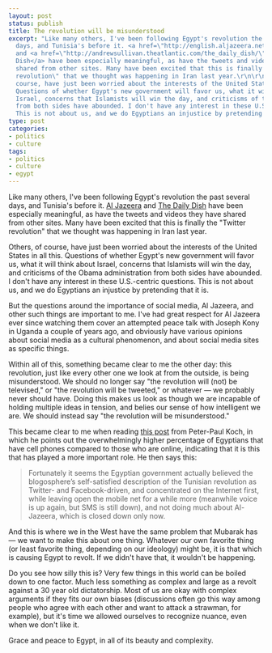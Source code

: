 ```yaml
---
layout: post
status: publish
title: The revolution will be misunderstood
excerpt: "Like many others, I've been following Egypt's revolution the past several
  days, and Tunisia's before it. <a href=\"http://english.aljazeera.net/\">Al Jazeera</a>
  and <a href=\"http://andrewsullivan.theatlantic.com/the_daily_dish/\">The Daily
  Dish</a> have been especially meaningful, as have the tweets and videos they have
  shared from other sites. Many have been excited that this is finally the \"Twitter
  revolution\" that we thought was happening in Iran last year.\r\n\r\nOthers, of
  course, have just been worried about the interests of the United States in all this.
  Questions of whether Egypt's new government will favor us, what it will think about
  Israel, concerns that Islamists will win the day, and criticisms of the Obama administration
  from both sides have abounded. I don't have any interest in these U.S.-centric questions.
  This is not about us, and we do Egyptians an injustice by pretending that it is."
type: post
categories:
- politics
- culture
tags:
- politics
- culture
- egypt
---
```

Like many others, I've been following Egypt's revolution the past several days, and Tunisia's before it. <a href="http://english.aljazeera.net/">Al Jazeera</a> and <a href="http://andrewsullivan.theatlantic.com/the_daily_dish/">The Daily Dish</a> have been especially meaningful, as have the tweets and videos they have shared from other sites. Many have been excited that this is finally the "Twitter revolution" that we thought was happening in Iran last year.

Others, of course, have just been worried about the interests of the United States in all this. Questions of whether Egypt's new government will favor us, what it will think about Israel, concerns that Islamists will win the day, and criticisms of the Obama administration from both sides have abounded. I don't have any interest in these U.S.-centric questions. This is not about us, and we do Egyptians an injustice by pretending that it is.

But the questions around the importance of social media, Al Jazeera, and other such things are important to me. I've had great respect for Al Jazeera ever since watching them cover an attempted peace talk with Joseph Kony in Uganda a couple of years ago, and obviously have various opinions about social media as a cultural phenomenon, and about social media sites as specific things.

Within all of this, something became clear to me the other day: this revolution, just like every other one we look at from the outside, is being misunderstood. We should no longer say "the revolution will (not) be televised," or "the revolution will be tweeted," or whatever &mdash; we probably never should have. Doing this makes us look as though we are incapable of holding multiple ideas in tension, and belies our sense of how intelligent we are. We should instead say "the revolution will be misunderstood."

This became clear to me when reading <a href="http://www.quirksmode.org/blog/archives/2011/01/egypt_not_a_soc.html">this post</a> from Peter-Paul Koch, in which he points out the overwhelmingly higher percentage of Egyptians that have cell phones compared to those who are online, indicating that it is this that has played a more important role. He then says this:<blockquote><p>Fortunately it seems the Egyptian government actually believed the blogosphere&rsquo;s self-satisfied description of the Tunisian revolution as Twitter- and Facebook-driven, and concentrated on the Internet first, while leaving open the mobile net for a while more (meanwhile voice is up again, but SMS is still down), and not doing much about Al-Jazeera, which is closed down only now.</p></blockquote>And this is where we in the West have the same problem that Mubarak has &mdash; we want to make this about one thing. Whatever our own favorite thing (or least favorite thing, depending on our ideology) might be, it is that which is causing Egypt to revolt. If we didn't have that, it wouldn't be happening.

Do you see how silly this is? Very few things in this world can be boiled down to one factor. Much less something as complex and large as a revolt against a 30 year old dictatorship. Most of us are okay with complex arguments if they fits our own biases (discussions often go this way among people who agree with each other and want to attack a strawman, for example), but it's time we allowed ourselves to recognize nuance, even when we don't like it.

Grace and peace to Egypt, in all of its beauty and complexity.
